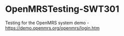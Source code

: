 # OpenMRSTesting-SWT301
Testing for the OpenMRS system demo - https://demo.openmrs.org/openmrs/login.htm
